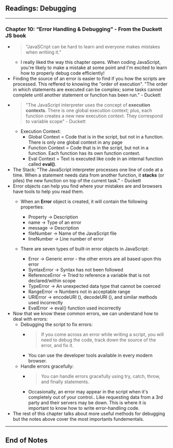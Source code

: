 ## Readings: Debugging
***
### Chapter 10: “Error Handling & Debugging” - From the Duckett JS book
- > "JavaSCript can be hard to learn and everyone makes mistakes when writiing it."
  * I really liked the way this chapter opens. When coding JavaScript, you're likely to make a mistake at some point and I'm excited to learn how to properly debug code efficiently!
- Finding the source of an error is easier to find if you how the scripts are processed. This reffered to knowing the "order of execution". "The order in which statements are executed can be complex; some tasks cannot complete until another statement or function has been run." - Duckett
- > "The JavaScript interpreter uses the concept of **execution contexts**. There is one global execution context; plus, each function creates a new new execution context. They correspond to variable scope" - Duckett
  * Execution Context: 
    * Global Context = Code that is in the script, but not in a function. There is only one global context in any page
    * Function Context = Code that is in the script, but not in a function. Each function has its own function context.
    * Eval Context =  Text is executed like code in an internal function called **eval()**.
- The Stack: "The JavaScript interpreter processes one line of code at a time. When a statement needs data from another function, it **stacks** (or piles) the new function on top of the current task." - Duckett
- Error objects can help you find where your mistakes are and browsers have tools to help you read them.
  * When an **Error** object is created, it will contain the following properties:
    * Property -> Description
    * name -> Type of an error
    * message -> Description
    * fileNumber ->  Name of the JavaScript file
    * lineNumber ->  Line number of error
    
  * There are seven types of built-in error objects in JavaScript:
    * Error ->  Generic error - the other errors are all based upon this error
    * SyntaxError ->  Syntax has not been followed
    * ReferenceError ->  Tried to reference a variable that is not declared/within scope
    * TypeError ->  An unexpected data type that cannot be coerced
    * RangeError ->  Numbers not in acceptable range
    * URIError ->  encodeURI (), decodeURI (), and similar methods used incorrectly
    * EvalError ->  eval() function used incorrectly
- Now that we know these common errors, we can understand how to deal with errors:
  * Debugging the script to fix errors:
    * > If you come across an error while writing a script, you will need to debug the code, track down the source of the error, and fix it.
    * You can use the developer tools available in every modern browser.
  * Handle errors gracefully:
    * > You can handle errors gracefully using try, catch, throw, and finally statements.
    * Occasionally, an error may appear in the script when it's completely out of your control.. Like requesting data from a 3rd party and their servers may be down. This is where it is important to know how to write error-handling code.
- The rest of this chapter talks about more useful methods for debugging but the notes above cover the most importants fundementals.
***
 ## End of Notes
